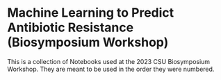 # Machine Learning to Predict Antibiotic Resistance (Biosymposium Workshop)

This is a collection of Notebooks used at the 2023 CSU Biosymposium Workshop. They are meant to be used in the order they were numbered.

